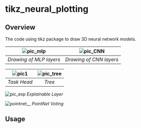 # tikz_neural_plotting
## Overview
The code using tikz package to draw 3D neural network models.

| ![pic_mlp](https://github.com/user-attachments/assets/20674d9b-d261-4891-a98d-3b4f1123c79b) | ![pic_CNN](https://github.com/user-attachments/assets/57a8ac9d-83e8-4ac5-a58c-f3b229c60c53) |
|:--:|:--:|
| *Drawing of MLP layers* | *Drawing of CNN layers* |

| ![pic1](https://github.com/user-attachments/assets/3535626d-847b-461b-9b77-b996a2e760b1) | ![pic_tree](https://github.com/user-attachments/assets/7a7e816d-1658-4936-af12-bb48aed708e0) | 
|:--:|:--:|
| *Task Head* | *Tree* |

![pic_exp](https://github.com/user-attachments/assets/be58c222-4c7d-4bcf-b646-d2dde08cd56e)
*Explainable Layer*

![pointnet__](https://github.com/user-attachments/assets/82d4ba20-0116-412c-845a-26a14f2cbe6e)
*PointNet Voting*

## Usage

